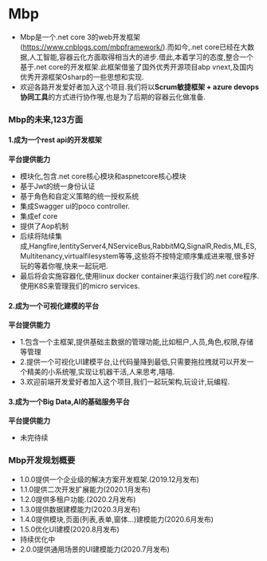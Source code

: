 # Mbp
- Mbp是一个.net core 3的web开发框架(https://www.cnblogs.com/mbpframework/).而如今,.net core已经在大数据,人工智能,容器云化方面取得相当大的进步.借此,本着学习的态度,整合一个基于.net core的开发框架.此框架借鉴了国外优秀开源项目abp vnext,及国内优秀开源框架Osharp的一些思想和实现.
- 欢迎各路开发爱好者加入这个项目.我们将以**Scrum敏捷框架 + azure devops协同工具**的方式进行协作喔,也是为了后期的容器云化做准备.
### Mbp的未来,123方面
#### 1.成为一个rest api的开发框架
**平台提供能力**
- 模块化,包含.net core核心模块和aspnetcore核心模块
- 基于Jwt的统一身份认证
- 基于角色和自定义策略的统一授权系统
- 集成Swagger ui的poco controller.
- 集成ef core
- 提供了Aop机制
- 后续将陆续集成,Hangfire,IentityServer4,NServiceBus,RabbitMQ,SignalR,Redis,ML,ES,Multitenancy,virtualfilesystem等等,这些将不按特定顺序集成进来喔,很多好玩的等着你喔,快来一起玩吧.
- 最后将会实施容器化,使用linux docker container来运行我们的.net core程序.使用K8S来管理我们的micro services.
#### 2.成为一个可视化建模的平台
**平台提供能力**
- 1.包含一个主框架,提供基础主数据的管理功能,比如租户,人员,角色,权限,存储等管理
- 2.提供一个可视化UI建模平台,让代码量降到最低,只需要拖拉拽就可以开发一个精美的小系统喔,实现让机器干活,人来思考,嘻嘻.
- 3.欢迎前端开发爱好者加入这个项目,我们一起玩架构,玩设计,玩编程.
#### 3.成为一个Big Data,AI的基础服务平台
**平台提供能力**
- 未完待续

### Mbp开发规划概要

- 1.0.0提供一个企业级的解决方案开发框架.(2019.12月发布)
- 1.1.0提供二次开发扩展能力(2020.1月发布)
- 1.2.0提供多租户功能.(2020.2月发布)
- 1.3.0提供数据建模能力(2020.3月发布)
- 1.4.0提供模块,页面(列表,表单,窗体...)建模能力(2020.6月发布)
- 1.5.0优化UI建模(2020.8月发布)
- 持续优化中
- 2.0.0提供通用场景的UI建模能力(2020.7月发布)
